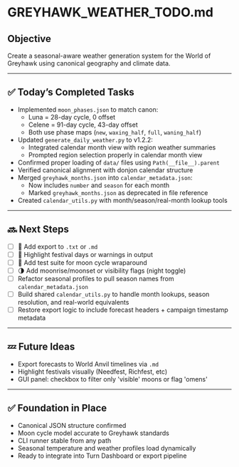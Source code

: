 # GREYHAWK_WEATHER_TODO.md

## Objective
Create a seasonal-aware weather generation system for the World of Greyhawk using canonical geography and climate data.

---

## ✅ Today’s Completed Tasks

- Implemented `moon_phases.json` to match canon:
  - Luna = 28-day cycle, 0 offset
  - Celene = 91-day cycle, 43-day offset
  - Both use phase maps (`new`, `waxing_half`, `full`, `waning_half`)
- Updated `generate_daily_weather.py` to v1.2.2:
  - Integrated calendar month view with region weather summaries
  - Prompted region selection properly in calendar month view
- Confirmed proper loading of `data/` files using `Path(__file__).parent`
- Verified canonical alignment with donjon calendar structure
- Merged `greyhawk_months.json` into `calendar_metadata.json`:
  - Now includes `number` and `season` for each month
  - Marked `greyhawk_months.json` as deprecated in file reference
- Created `calendar_utils.py` with month/season/real-month lookup tools

---

## 🔜 Next Steps

- [ ] 📝 Add export to `.txt` or `.md`
- [ ] 📆 Highlight festival days or warnings in output
- [ ] 🧪 Add test suite for moon cycle wraparound
- [ ] 🌗 Add moonrise/moonset or visibility flags (night toggle)
- [ ] Refactor seasonal profiles to pull season names from `calendar_metadata.json`
- [ ] Build shared `calendar_utils.py` to handle month lookups, season resolution, and real-world equivalents
- [ ] Restore export logic to include forecast headers + campaign timestamp metadata

---

## 💤 Future Ideas

- Export forecasts to World Anvil timelines via `.md`
- Highlight festivals visually (Needfest, Richfest, etc)
- GUI panel: checkbox to filter only 'visible' moons or flag 'omens'

---

## ✅ Foundation in Place

- Canonical JSON structure confirmed
- Moon cycle model accurate to Greyhawk standards
- CLI runner stable from any path
- Seasonal temperature and weather profiles load dynamically
- Ready to integrate into Turn Dashboard or export pipeline
